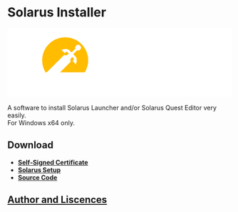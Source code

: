 # Solarus Installer
[![Solarus Logo](https://github.com/SLGstudios/Solarus-Installer/blob/main/Setup/build/src/img/solarus-logo.png?raw=true)](https://solarus-games.org)

A software to install Solarus Launcher and/or Solarus Quest Editor very easily.
<br>
For Windows x64 only.

## Download

- <b>[Self-Signed Certificate](https://sls.alwaysdata.net/solarus?cert)</b>
- <b>[Solarus Setup](https://sls.alwaysdata.net/solarus?setup)</b>
- <b>[Source Code](https://github.com/SLGstudios/Solarus-Installer/archive/refs/heads/main.zip)</b>

## [Author and Liscences](https://github.com/SLGstudios/Solarus-Installer/blob/main/LICENCES.md)